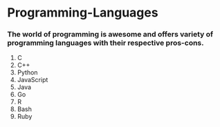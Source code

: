 # Programming-Languages

### The world of programming is awesome and offers variety of programming languages with their respective pros-cons.
1. C
2. C++
3. Python
3. JavaScript
4. Java
5. Go
6. R
7. Bash
8. Ruby
